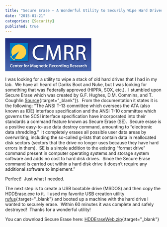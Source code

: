 ```yaml
---
title: "Secure Erase – A Wonderful Utility to Securily Wipe Hard Drives"
date: "2015-01-21"
categories: [Security]
published: true
---
```


![](../images/header-acs.gif)

I was looking for a utility to wipe a stack of old hard drives that I had in my lab.  We have all heard of Dariks Boot and Nuke, but I was looking for something that was Federally approved (HIPPA, SOX, etc.).  I stumbled upon Secure Erase which was created by G.F. Hughes, D.M. Commins, and T. Coughlin [Source](http://cmrr.ucsd.edu/people/Hughes/secure-erase.html){:target="_blank"}).  From the documentation it states it is the following: “The ANSI T-13 committee which oversees the ATA (also known as IDE) interface specification and the ANSI T-10 committee which governs the SCSI interface specification have incorporated into their standards a command feature known as Secure Erase (SE).  Secure erase is a positive easy-to-use data destroy command, amounting to “electronic data shredding.”  It completely erases all possible user data areas by overwriting, including the so-called g-lists that contain data in reallocated disk sectors (sectors that the drive no longer uses because they have hard errors in them).  SE is a simple addition to the existing “format drive” command present in computer operating systems and storage system software and adds no cost to hard disk drives.  Since the Secure Erase command is carried out within a hard disk drive it doesn’t require any additional software to implement.”

Perfect!  Just what I needed.

The next step is to create a USB bootable drive (MSDOS) and then copy the HDDErase.exe to it.  I used my favorite USB creation utility [rufus](https://rufus.akeo.ie/){:target="_blank"} and booted up a machine with the hard drive I wanted to securely erase.  Within 60 minutes it was complete and safely destroyed!  Thanks for a wonderful utility!

You can download Secure Erase here: [HDDEraseWeb.zip](http://cmrr.ucsd.edu/people/Hughes/documents/HDDEraseWeb.zip){:target="_blank"}
